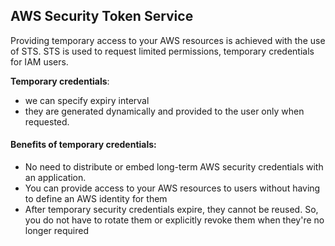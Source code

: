## AWS Security Token Service

Providing temporary access to your AWS resources is achieved with the use of STS.
STS is used to request limited permissions, temporary credentials for IAM users.

**Temporary credentials**:
- we can specify expiry interval
- they are generated dynamically and provided to the user only when requested.

#### Benefits of temporary credentials:
- No need to distribute or embed long-term AWS security credentials with an application.
- You can provide access to your AWS resources to users without having to define an AWS identity for them
- After temporary security credentials expire, they cannot be reused. So, you do not have to rotate them or explicitly revoke them when they're no longer required